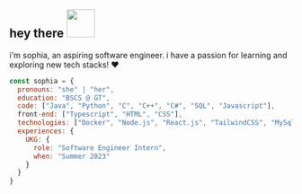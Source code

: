 <h2> hey there <img src="https://64.media.tumblr.com/e1858670b123b2df3f43f44228a3d2cd/tumblr_mkkdqdm4y01rfjowdo1_500.gif" width="50"></h2>
<p>i'm sophia, an aspiring software engineer. i have a passion for learning and exploring new tech stacks! ❤️</p>

```javascript
const sophia = {
  pronouns: "she" | "her",
  education: "BSCS @ GT",
  code: ["Java", "Python", "C", "C++", "C#", "SQL", "Javascript"],
  front-end: ["Typescript", "HTML", "CSS"],
  technologies: ["Docker", "Node.js", "React.js", "TailwindCSS", "MySql", "Firebase", "selenium"],
  experiences: {
    UKG: {
      role: "Software Engineer Intern",
      when: "Summer 2023"
    }
  }
}
```
